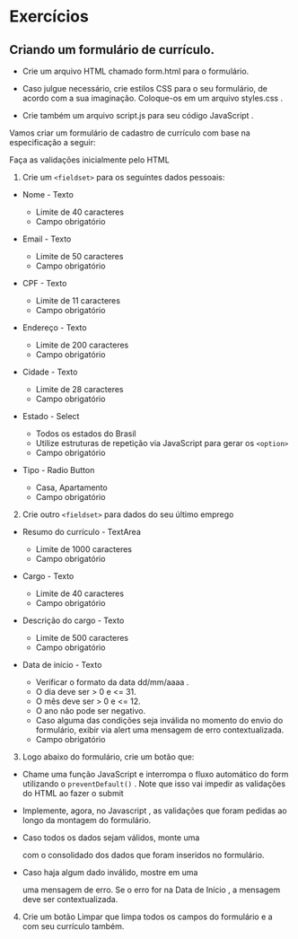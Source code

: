 # Exercícios

## Criando um formulário de currículo.

- Crie um arquivo HTML chamado form.html para o formulário.

- Caso julgue necessário, crie estilos CSS para o seu formulário, de acordo com a sua imaginação. Coloque-os em um arquivo styles.css .

- Crie também um arquivo script.js para seu código JavaScript .

Vamos criar um formulário de cadastro de currículo com base na especificação a seguir:

Faça as validações inicialmente pelo HTML

1. Crie um `<fieldset>` para os seguintes dados pessoais:

- Nome - Texto
  - Limite de 40 caracteres
  - Campo obrigatório

- Email - Texto
  - Limite de 50 caracteres
  - Campo obrigatório

- CPF - Texto
  - Limite de 11 caracteres
  - Campo obrigatório

- Endereço - Texto
  - Limite de 200 caracteres
  - Campo obrigatório

- Cidade - Texto
  - Limite de 28 caracteres
  - Campo obrigatório

- Estado - Select
  - Todos os estados do Brasil
  - Utilize estruturas de repetição via JavaScript para gerar os `<option>`
  - Campo obrigatório

- Tipo - Radio Button
  - Casa, Apartamento
  - Campo obrigatório

2. Crie outro `<fieldset>` para dados do seu último emprego

- Resumo do currículo - TextArea
  - Limite de 1000 caracteres
  - Campo obrigatório

- Cargo - Texto
  - Limite de 40 caracteres
  - Campo obrigatório

- Descrição do cargo - Texto
  - Limite de 500 caracteres
  - Campo obrigatório

- Data de início - Texto
  - Verificar o formato da data dd/mm/aaaa .
  - O dia deve ser > 0 e <= 31.
  - O mês deve ser > 0 e <= 12.
  - O ano não pode ser negativo.
  - Caso alguma das condições seja inválida no momento do envio do formulário, exibir via alert uma mensagem de erro contextualizada.
  - Campo obrigatório

3. Logo abaixo do formulário, crie um botão que:

- Chame uma função JavaScript e interrompa o fluxo automático do form utilizando o `preventDefault()` . Note que isso vai impedir as validações do HTML ao fazer o submit

- Implemente, agora, no Javascript , as validações que foram pedidas ao longo da montagem do formulário.

- Caso todos os dados sejam válidos, monte uma <div> com o consolidado dos dados que foram inseridos no formulário.

- Caso haja algum dado inválido, mostre em uma <div> uma mensagem de erro. Se o erro for na Data de Início , a mensagem deve ser contextualizada.

4. Crie um botão Limpar que limpa todos os campos do formulário e a <div> com seu currículo também.
